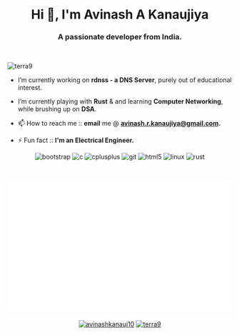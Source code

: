 
<h1 align="center">Hi 👋, I'm Avinash A Kanaujiya</h1>
<h3 align="center">A passionate developer from India.</h3>
<p align="center"><a/ href="https://github.com/terra9/terra9"><img src="https://raw.githubusercontent.com/terra9/terra9/master/profile-summary-card-output/monokai/0-profile-details.svg" alt=""></a> </p></p>


<p align="left"> <img src="https://komarev.com/ghpvc/?username=terra9" alt="terra9" /> </p>

-   I’m currently working on **rdnss - a DNS Server**, purely out of educational interest.

-   I’m currently playing with **Rust** & and learning **Computer Networking**, while brushing up on **DSA**.

-   📫 How to reach me :: **email** me @ **avinash.r.kanaujiya@gmail.com.**

-   ⚡ Fun fact :: **I'm an Electrical Engineer.**

<p align="center"><img src="https://devicons.github.io/devicon/devicon.git/icons/bootstrap/bootstrap-plain.svg" alt="bootstrap" width="40" height="40"/> <img src="https://devicons.github.io/devicon/devicon.git/icons/c/c-original.svg" alt="c" width="40" height="40"/> <img src="https://devicons.github.io/devicon/devicon.git/icons/cplusplus/cplusplus-original.svg" alt="cplusplus" width="40" height="40"/> <img src="https://www.vectorlogo.zone/logos/git-scm/git-scm-icon.svg" alt="git" width="40" height="40"/> <img src="https://devicons.github.io/devicon/devicon.git/icons/html5/html5-original-wordmark.svg" alt="html5" width="40" height="40"/> <img src="https://devicons.github.io/devicon/devicon.git/icons/linux/linux-original.svg" alt="linux" width="40" height="40"/> <img src="https://devicons.github.io/devicon/devicon.git/icons/rust/rust-plain.svg" alt="rust" width="40" height="40"/></p>

<!--  <p><img align="center" src="https://github-readme-stats.vercel.app/api/top-langs/?username=terra9&layout=compact&hide=html&count_private=true" alt="terra9" /></p> -->

<!--<p align="center">&nbsp;<img align="center" src="https://github-readme-stats.vercel.app/api?username=terra9&show_icons=true&count_private=true" alt="terra9" /></p>



<!-- use &count_private=true for enabling private repo stats -->
<p align="center">
<a href="https://github.com/terra9/terra9"><img src="https://raw.githubusercontent.com/terra9/terra9/master/profile-summary-card-output/monokai/3-stats.svg" alt=""></a>
<a href="https://github.com/terra9/terra9"><img src="https://raw.githubusercontent.com/terra9/terra9/master/profile-summary-card-output/monokai/2-most-commit-language.svg" alt=""></a>
<a href="https://github.com/terra9/terra9"><img src="https://github.com/terra9/terra9/master/generated/overview.svg" alt=""></a>
</p>

![](https://github.com/jstrieb/github-stats/blob/master/generated/overview.svg)


<p align="center">
<a href="https://twitter.com/avinashkanauj10" target="blank"><img align="center" src="https://cdn.jsdelivr.net/npm/simple-icons@3.0.1/icons/twitter.svg" alt="avinashkanauj10" height="30" width="30" /></a>
<a href="https://stackoverflow.com/users/7013084/terra9" target="blank"><img align="center" src="https://cdn.jsdelivr.net/npm/simple-icons@3.0.1/icons/stackoverflow.svg" alt="terra9" height="30" width="30" /></a>
</p>
